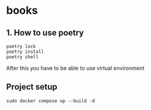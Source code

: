 # books

## 1. How to use poetry
```
poetry lock
poetry install
poetry shell
```
After this you have to be able to use virtual environment

## Project setup
```
sudo docker compose up --build -d
```

